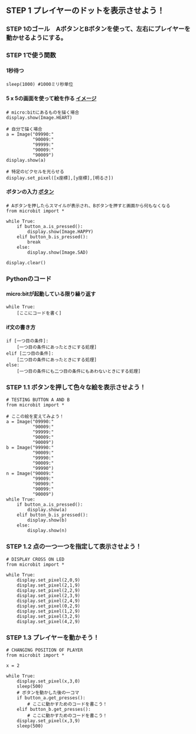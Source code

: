 ## STEP 1 プレイヤーのドットを表示させよう！

### STEP 1のゴール　AボタンとBボタンを使って、左右にプレイヤーを動かせるようにする。

### STEP 1で使う関数
#### 1秒待つ
```
sleep(1000) #1000ミリ秒単位
```

#### 5 x 5の画面を使って絵を作る [イメージ](http://microbit-micropython.readthedocs.io/ja/latest/tutorials/images.html)
```
# micro:bitにあるものを描く場合
display.show(Image.HEART)

# 自分で描く場合
a = Image("09990:"
          "90009:"
          "99999:"
          "90009:"
          "90009")
display.show(a)

# 特定のピクセルを光らせる
display.set_pixel([x座標],[y座標],[明るさ])
```

#### ボタンの入力 [ボタン](http://microbit-micropython.readthedocs.io/ja/latest/tutorials/buttons.html)
```
# Aボタンを押したらスマイルが表示され、Bボタンを押すと画面から何もなくなる
from microbit import *

while True:
    if button_a.is_pressed():
        display.show(Image.HAPPY)
    elif button_b.is_pressed():
        break
    else:
        display.show(Image.SAD)

display.clear()
```


### Pythonのコード

#### micro:bitが起動している限り繰り返す
```
while True:
    [ここにコードを書く]
```

#### if文の書き方
```
if [一つ目の条件]:
    [一つ目の条件にあったときにする処理]
elif [二つ目の条件]:
    [二つ目の条件にあったときにする処理]
else:
    [一つ目の条件にも二つ目の条件にもあわないときにする処理]
```


### STEP 1.1 ボタンを押して色々な絵を表示させよう！
```
# TESTING BUTTON A AND B
from microbit import *

# ここの絵を変えてみよう！
a = Image("09990:"
          "90009:"
          "99999:"
          "90009:"
          "90009")
b = Image("99990:"
          "90009:"
          "99990:"
          "90009:"
          "99990")
n = Image("90009:"
          "99009:"
          "90909:"
          "90099:"
          "90009")
while True:
    if button_a.is_pressed():
        display.show(a)
    elif button_b.is_pressed():
        display.show(b)
    else:
        display.show(n)
```

### STEP 1.2 点の一つ一つを指定して表示させよう！
```
# DISPLAY CROSS ON LED
from microbit import *

while True:
    display.set_pixel(2,0,9)
    display.set_pixel(2,1,9)
    display.set_pixel(2,2,9)
    display.set_pixel(2,3,9)
    display.set_pixel(2,4,9)
    display.set_pixel(0,2,9)
    display.set_pixel(1,2,9)
    display.set_pixel(3,2,9)
    display.set_pixel(4,2,9)
```

### STEP 1.3 プレイヤーを動かそう！
```
# CHANGING POSITION OF PLAYER
from microbit import *

x = 2

while True:
    display.set_pixel(x,3,0)
    sleep(500)
    # ボタンを動かした後の一コマ
    if button_a.get_presses():
        # ここに動かすためのコードを書こう！
    elif button_b.get_presses():
        # ここに動かすためのコードを書こう！
    display.set_pixel(x,3,9)
    sleep(500)
```
